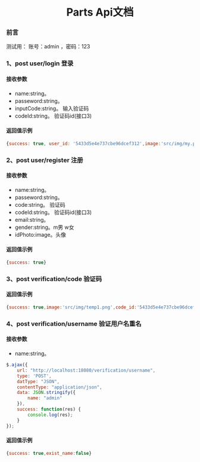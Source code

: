  <h1 align="center"> Parts Api文档</h1>

### 前言

测试用：
账号：admin ，密码：123

### 1、post user/login 登录
#### 接收参数
* name:string。
* passeword:string。
* inputCode:string。 输入验证码
* codeId:string。 验证码id(接口3)
#### 返回值示例
``` javascript
{success: true, user_id: '5433d5e4e737cbe96dcef312',image:'src/img/my.png'}
```

### 2、post user/register 注册
#### 接收参数
* name:string。
* passeword:string。
* code:string。 验证码
* codeId:string。 验证码id(接口3)
* email:string。
* gender:string。m男 w女
* idPhoto:image。头像

#### 返回值示例
``` javascript
{success: true}
```
### 3、post verification/code 验证码

#### 返回值示例
``` javascript
{success: true,image:'src/img/temp1.png',code_id:'5433d5e4e737cbe96dcef312'}
```
### 4、post verification/username 验证用户名重名
#### 接收参数
* name:string。


``` javascript
$.ajax({
    url: "http://localhost:18080/verification/username",
    type: 'POST',
    datType: "JSON",
    contentType: "application/json",
    data: JSON.stringify({
        name: "admin"
    }),
    success: function(res) {
        console.log(res);
    }
});

```

#### 返回值示例
``` javascript
{success: true,exist_name:false}
```

